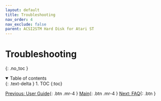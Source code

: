 ```yaml
---
layout: default
title: Troubleshooting
nav_order: 4
nav_exclude: false
parent: ACSI2STM Hard Disk for Atari ST
---
```


# Troubleshooting
{: .no_toc }


<details open markdown="block">
  <summary>
    Table of contents
  </summary>
  {: .text-delta }
1. TOC
{:toc}
</details>




[Previous: User Guide](/acsi2stm-atari-st/user-guide){: .btn .mr-4 }
[Main](/acsi2stm-atari-st/){: .btn .mr-4 }
[Next: FAQ](/acsi2stm-atari-st/faq/){: .btn }